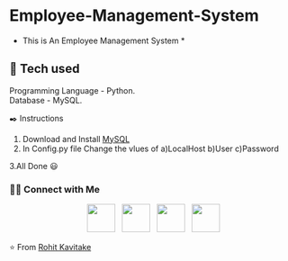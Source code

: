 Employee-Management-System
====================

* This is An Employee Management System *

:wrench: Tech used
-------------
Programming Language - Python.<br>
Database - MySQL.

:black_nib: Instructions
1. Download and Install [MySQL](https://dev.mysql.com/downloads/mysql/)
2. In Config.py file Change the vlues of 
a)LocalHost b)User c)Password

3.All Done :smiley:

<h3> 🤝🏻 Connect with Me </h3>

<p align="center">
&nbsp; <a href="https://twitter.com/Rohitkavitake30" target="_blank" rel="noopener noreferrer"><img src="https://img.icons8.com/plasticine/100/000000/twitter.png" width="50" /></a>  
&nbsp; <a href="https://www.instagram.com/_eighth_hocrux_/" target="_blank" rel="noopener noreferrer"><img src="https://img.icons8.com/plasticine/100/000000/instagram-new.png" width="50" /></a>  
&nbsp; <a href="https://www.linkedin.com/in/rohit-kavitake-611b171a4/" target="_blank" rel="noopener noreferrer"><img src="https://img.icons8.com/plasticine/100/000000/linkedin.png" width="50" /></a>
&nbsp; <a href="mailto:Kavitakerohit2001@gmail.com" target="_blank" rel="noopener noreferrer"><img src="https://img.icons8.com/plasticine/100/000000/gmail.png"  width="50" /></a>
</p>

⭐️ From [Rohit Kavitake ](https://github.com/Rohit-Kavitake)

                                          
